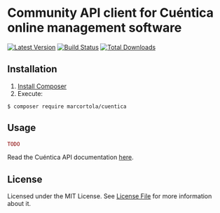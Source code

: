 # Community API client for Cuéntica online management software

[![Latest Version](https://img.shields.io/github/release/marcortola/cuentica.svg?style=flat-square)](https://github.com/marcortola/cuentica/releases)
[![Build Status](https://img.shields.io/travis/marcortola/cuentica.svg?style=flat-square)](https://travis-ci.org/marcortola/cuentica)
[![Total Downloads](https://img.shields.io/packagist/dt/marcortola/cuentica.svg?style=flat-square)](https://packagist.org/packages/marcortola/cuentica)

Installation
------------

1. [Install Composer](https://getcomposer.org/download/)
2. Execute:

```
$ composer require marcortola/cuentica
```

Usage
------------
```php
TODO
```
Read the Cuéntica API documentation [here](https://apidocs.cuentica.com/versions/latest_release/).

License
------------

Licensed under the MIT License. See [License File](LICENSE) for more information about it.
